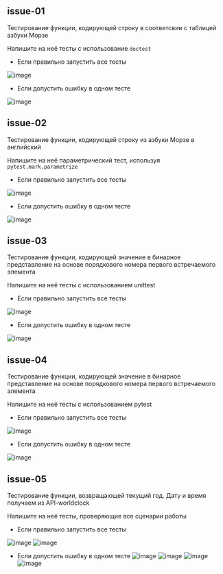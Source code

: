 ## issue-01
Тестирование функции, кодирующей строку в соответсвии с таблицей азбуки Морзе

Напишите на неё тесты с использование `doctest`

* Если правильно запустить все тесты

![image](https://user-images.githubusercontent.com/89844167/144301448-933d51e6-958f-4b22-9b75-14c39755adc0.png)
* Если допустить ошибку в одном тесте

![image](https://user-images.githubusercontent.com/89844167/144301582-39439cf2-9ce4-4ad2-93a2-cf6f4e1f83a5.png)

## issue-02

Тестирование функции, кодирующей строку из азбуки Морзе в английский

Напишите на неё параметрический тест, используя `pytest.mark.parametrize`

* Если правильно запустить все тесты

![image](https://user-images.githubusercontent.com/89844167/144308817-6f59ecf4-36ca-4802-b928-fa5bb2839a60.png)
* Если допустить ошибку в одном тесте

![image](https://user-images.githubusercontent.com/89844167/144308976-6587c776-a0dd-4025-b2b6-e923777408ff.png)

## issue-03
Тестирование функции, кодирующей значение в бинарное представление на основе порядкового номера первого встречаемого элемента

Напишите на неё тесты с использованием unittest

* Если правильно запустить все тесты

![image](https://user-images.githubusercontent.com/89844167/144315854-2fda91aa-8f62-40af-8150-212a0d311a81.png)
* Если допустить ошибку в одном тесте

![image](https://user-images.githubusercontent.com/89844167/144315948-2e626d16-380b-4a57-b159-94915d227a80.png)

## issue-04
Тестирование функции, кодирующей значение в бинарное представление на основе порядкового номера первого встречаемого элемента

Напишите на неё тесты с использованием pytest

* Если правильно запустить все тесты

![image](https://user-images.githubusercontent.com/89844167/144318718-4b20338f-a108-4d3b-8b1b-0de40ffb21ce.png)
* Если допустить ошибку в одном тесте

![image](https://user-images.githubusercontent.com/89844167/144318797-249fdac8-765f-4161-9902-8ea504b7e24a.png)

## issue-05
Тестирование функции, возвращающей текущий год. Дату и время получаем из API-worldclock

Напишите на неё тесты, проверяющие все сценарии работы

* Если правильно запустить все тесты

![image](https://user-images.githubusercontent.com/89844167/144384477-bec2774c-04e7-4684-a5eb-b78781a8797b.png)
![image](https://user-images.githubusercontent.com/89844167/144384570-b176c32e-c7df-47ae-8185-0b4ccb03ba9a.png)

* Если допустить ошибку в одном тесте
![image](https://user-images.githubusercontent.com/89844167/144385420-8e02f615-be24-458e-ac2e-e44214b43e6f.png)
![image](https://user-images.githubusercontent.com/89844167/144385471-b28ffd54-de5a-4675-8872-8dca5affb491.png)
![image](https://user-images.githubusercontent.com/89844167/144385556-8a252eea-9a3c-4dee-97c5-5e15d647ba04.png)
![image](https://user-images.githubusercontent.com/89844167/144385589-8fad95a5-3ba9-4627-bf8f-5b1d2bdea50b.png)


